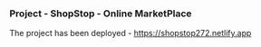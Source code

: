 ###  Project - ShopStop -  Online MarketPlace


The project has been deployed - https://shopstop272.netlify.app
